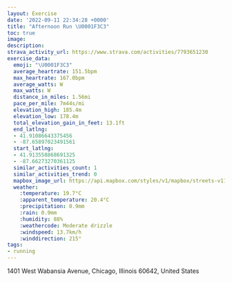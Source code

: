 ```yaml
---
layout: Exercise
date: '2022-09-11 22:34:28 +0000'
title: "Afternoon Run \U0001F3C3"
toc: true
image:
description:
strava_activity_url: https://www.strava.com/activities/7793651230
exercise_data:
  emoji: "\U0001F3C3"
  average_heartrate: 151.5bpm
  max_heartrate: 167.0bpm
  average_watts: W
  max_watts: W
  distance_in_miles: 1.56mi
  pace_per_mile: 7m44s/mi
  elevation_high: 185.4m
  elevation_low: 178.4m
  total_elevation_gain_in_feet: 13.1ft
  end_latlng:
  - 41.91086643375456
  - -87.65897023491561
  start_latlng:
  - 41.913558868691325
  - -87.66273270361125
  similar_activities_count: 1
  similar_activities_trend: 0
  mapbox_image_url: https://api.mapbox.com/styles/v1/mapbox/streets-v11/static/path-5+787af2-1.0(o~x~Fvl%60vONIJM),pin-s-s+e5b22e(-87.66172,41.91224),pin-s-f+89ae00(-87.6616,41.9121)/auto/800x800?access_token=pk.eyJ1Ijoiam9zaGJlY2ttYW4iLCJhIjoiY205eWR2aDd1MWZ6djJrbXc4a3M0bWZleiJ9.XiG9OWkNcZk2QzjJbxLB4A
  weather:
    :temperature: 19.7°C
    :apparent_temperature: 20.4°C
    :precipitation: 0.9mm
    :rain: 0.9mm
    :humidity: 88%
    :weathercode: Moderate drizzle
    :windspeed: 13.7km/h
    :winddirection: 215°
tags:
- running
---
```

1401 West Wabansia Avenue, Chicago, Illinois 60642, United States
